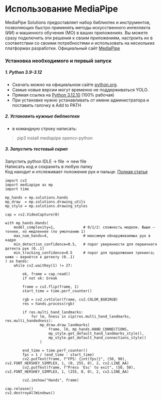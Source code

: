 # Использование MediaPipe
MediaPipe Solutions предоставляет набор библиотек и инструментов, позволяющих быстро применять методы искусственного интеллекта (ИИ) и машинного обучения (МО) в ваших приложениях. Вы можете сразу подключить эти решения к своим приложениям, настроить их в соответствии со своими потребностями и использовать на нескольких платформах разработки.
Официальный сайт [MediaPipe](https://ai.google.dev/edge/mediapipe/solutions/guide?hl=ru)  

### Установка необходимого и первый запуск
##### 1. Python 3.9-3.12
- Скачать можно на официальном сайте [python.org](https://www.python.org/downloads/windows/).  
- Самые новые версии могут временно не поддерживаться YOLO.  
- Прямая ссылка на [Python 3.12.10](https://www.python.org/ftp/python/3.12.10/python-3.12.10-amd64.exe) (100% рабочая)
- При установке нужно устанавливать от имени администратора и поставить галочку в Add to PATH

##### 2. Установить нужные библиотеки
- в командную строку написать: 
> pip3 install mediapipe opencv-python

##### 3. Запустить тестовый скрип
Запустить python IDLE -> file -> new file  
Написать код и сохранить в любую папку  
Код находит и отслеживает положение рук и пальце. [Полная статья](https://github.com/google-ai-edge/mediapipe/blob/master/docs/solutions/hands.md)

```
import cv2
import mediapipe as mp
import time

mp_hands = mp.solutions.hands
mp_draw  = mp.solutions.drawing_utils
mp_style = mp.solutions.drawing_styles

cap = cv2.VideoCapture(0)

with mp_hands.Hands(
    model_complexity=1,             # 0/1/2: сложность модели. Выше — точнее, но медленнее (по умолчанию 1)
    max_num_hands=4,                # максимум обнаруживаемых рук в кадре
    min_detection_confidence=0.5,   # порог уверенности для первичного детекта рук (0..1)
    min_tracking_confidence=0.5     # порог для продолжения трекинга; ниже — вернётся к детекту (0..1)
) as hands:
    while cv2.waitKey(1) != 27:
        
        ok, frame = cap.read()
        if not ok: break

        frame = cv2.flip(frame, 1)
        start_time = time.perf_counter()
        
        rgb = cv2.cvtColor(frame, cv2.COLOR_BGR2RGB)
        res = hands.process(rgb)

        if res.multi_hand_landmarks:
            for lm, hness in zip(res.multi_hand_landmarks, res.multi_handedness):
                mp_draw.draw_landmarks(
                    frame, lm, mp_hands.HAND_CONNECTIONS,
                    mp_style.get_default_hand_landmarks_style(),
                    mp_style.get_default_hand_connections_style()
                )
        
        end_time = time.perf_counter()
        fps = 1 / (end_time - start_time)
        cv2.putText(frame, f"FPS: {int(fps)}", (50, 90), cv2.FONT_HERSHEY_SIMPLEX, 1, (0, 255, 0), 2, cv2.LINE_AA)
        cv2.putText(frame, f"Press 'Esc' to exit", (50, 50), cv2.FONT_HERSHEY_SIMPLEX, 1, (255, 0, 0), 2, cv2.LINE_AA)

        cv2.imshow("Hands", frame)

cap.release()
cv2.destroyAllWindows()

```
